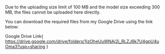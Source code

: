 Due to the uploading size limit of 100 MB and the model size exceeding 300 MB, the files cannot be uploaded here directly.

You can download the required files from my Google Drive using the link below:

Google Drive Link{ https://drive.google.com/drive/folders/1jzOheUuWNAj2i_RLZJ6k7U4gpU4uOma3?usp=sharing }
